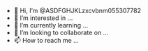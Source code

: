 - 👋 Hi, I’m @ASDFGHJKLzxcvbnm055307782
- 👀 I’m interested in ...
- 🌱 I’m currently learning ...
- 💞️ I’m looking to collaborate on ...
- 📫 How to reach me ...

<!---
ASDFGHJKLzxcvbnm055307782/ASDFGHJKLzxcvbnm055307782 is a ✨ special ✨ repository because its `README.md` (this file) appears on your GitHub profile.
You can click the Preview link to take a look at your changes.
--->
